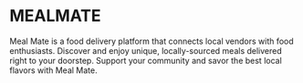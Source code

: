 # MEALMATE
Meal Mate is a food delivery platform that connects local vendors with food enthusiasts. Discover and enjoy unique, locally-sourced meals delivered right to your doorstep. Support your community and savor the best local flavors with Meal Mate.
